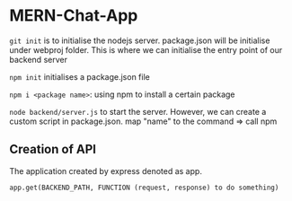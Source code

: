 # MERN-Chat-App

`git init` is to initialise the nodejs server. package.json will be initialise under webproj folder. This is where we can initialise the entry point of our backend server

`npm init` initialises a package.json file

`npm i <package name>`: using npm to install a certain package

`node backend/server.js` to start the server. However, we can create a custom script in package.json. map "name" to the command => call npm <name>

## Creation of API

The application created by express denoted as app.

`app.get(BACKEND_PATH, FUNCTION (request, response) to do something)`
